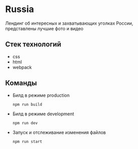 # Russia

Лендинг об интересных и захватывающих уголках России, представлены лучшие фото и видео

## Стек технологий

- css
- html
- webpack

## Команды

- Билд в режиме production
    ```
    npm run build
    ```
- Билд в режиме development
    ```
    npm run dev
    ```
- Запуск и отслеживание изменения файлов
    ```
    npm run start
    ```
